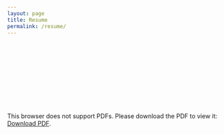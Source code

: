 ```yaml
---
layout: page
title: Resume
permalink: /resume/
---
```


<object data="https://raw.githubusercontent.com/bgert/bgert.github.io/571968726851e4595c99a4060589bc78a7d066a6/Ben%20Gertz%20internet%20resume.pdf" width="800px" height="1000px">
    <embed src="https://raw.githubusercontent.com/bgert/bgert.github.io/571968726851e4595c99a4060589bc78a7d066a6/Ben%20Gertz%20internet%20resume.pdf">
        <p>This browser does not support PDFs. Please download the PDF to view it: <a href="https://raw.githubusercontent.com/bgert/bgert.github.io/571968726851e4595c99a4060589bc78a7d066a6/Ben%20Gertz%20internet%20resume.pdf">Download PDF</a>.</p>
    </embed>
</object>